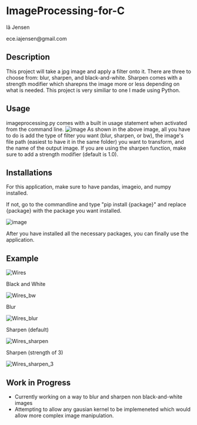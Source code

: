# ImageProcessing-for-C
<p>Iã Jensen </p>
<p>ece.iajensen@gmail.com</p>

## Description
This project will take a jpg image and apply a filter onto it. There are three to choose from: blur, sharpen, and black-and-white. Sharpen comes with a strength modifier which sharepns the image more or less depending on what is needed. This project is very similiar to one I made using Python.

## Usage
imageprocessing.py comes with a built in usage statement when activated from the command line.
![image](https://github.com/user-attachments/assets/5c315b46-c63f-4e16-ab3a-f8c46d631f5f)
As shown in the above image, all you have to do is add the type of filter you want (blur, sharpen, or bw), the image's file path (easiest to have it in the same folder) you want to transform, and the name of the output image.
If you are using the sharpen function, make sure to add a strength modifier (default is 1.0).

## Installations
For this application, make sure to have pandas, imageio, and numpy installed.
<p>If not, go to the commandline and type "pip install {package}" and replace {package} with the package you want installed.</p>

![image](https://github.com/user-attachments/assets/d32d84f5-72ee-434a-aafb-1c8917bbeb13)

After you have installed all the necessary packages, you can finally use the application.

## Example

![Wires](https://github.com/user-attachments/assets/c1b3b297-bdf3-46d0-9162-ccacd7abb7bf)

Black and White

![Wires_bw](https://github.com/user-attachments/assets/9f2ae9e8-7f3c-4248-84ec-0d92e8b19fed)

Blur

![Wires_blur](https://github.com/user-attachments/assets/0d5495c1-eb13-4439-8f63-33c4513c5fae)

Sharpen (default)

![Wires_sharpen](https://github.com/user-attachments/assets/4906b6a5-bdde-4b4d-90b2-ec93171effe2)

Sharpen (strength of 3)

![Wires_sharpen_3](https://github.com/user-attachments/assets/5f446f48-e887-4139-8945-72ac13fc9147)

## Work in Progress
- Currently working on a way to blur and sharpen non black-and-white images
- Attempting to allow any gausian kernel to be implemeneted which would allow more complex image manipulation.
